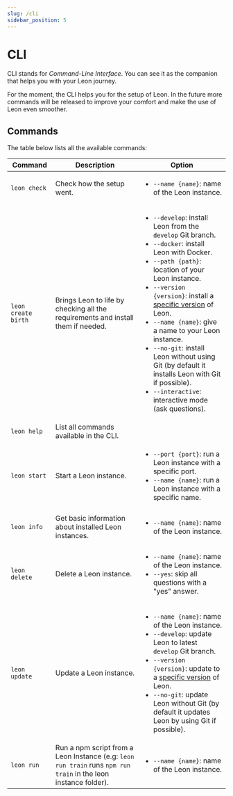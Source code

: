 ```yaml
---
slug: /cli
sidebar_position: 5
---
```


# CLI

CLI stands for _Command-Line Interface_. You can see it as the companion that helps you with your Leon journey.

For the moment, the CLI helps you for the setup of Leon. In the future more commands will be released to improve your comfort and make the use of Leon even smoother.

## Commands

The table below lists all the available commands:

| Command             | Description                                                                                                     | Option                                                                                                                                                                                                                                                                                                                                                                                                                                                                                                                         |
| ------------------- |-----------------------------------------------------------------------------------------------------------------|--------------------------------------------------------------------------------------------------------------------------------------------------------------------------------------------------------------------------------------------------------------------------------------------------------------------------------------------------------------------------------------------------------------------------------------------------------------------------------------------------------------------------------|
| `leon check`        | Check how the setup went.                                                                                       | <ul><li>`--name {name}`: name of the Leon instance.</li></ul>                                                                                                                                                                                                                                                                                                                                                                                                                                                                  |
| `leon create birth` | Brings Leon to life by checking all the requirements and install them if needed.                                | <ul><li>`--develop`: install Leon from the `develop` Git branch.</li><li>`--docker`: install Leon with Docker.</li><li>`--path {path}`: location of your Leon instance.</li><li>`--version {version}`: install a [specific version](https://github.com/leon-ai/leon/releases) of Leon.</li><li>`--name {name}`: give a name to your Leon instance.</li><li>`--no-git`: install Leon without using Git (by default it installs Leon with Git if possible).</li><li>`--interactive`: interactive mode (ask questions).</li></ul> |
| `leon help`         | List all commands available in the CLI.                                                                         |                                                                                                                                                                                                                                                                                                                                                                                                                                                                                                                                |
| `leon start`        | Start a Leon instance.                                                                                          | <ul><li>`--port {port}`: run a Leon instance with a specific port.</li><li>`--name {name}`: run a Leon instance with a specific name.</li></ul>                                                                                                                                                                                                                                                                                                                                                                                |
| `leon info`         | Get basic information about installed Leon instances.                                                           | <ul><li>`--name {name}`: name of the Leon instance.</li></ul>                                                                                                                                                                                                                                                                                                                                                                                                                                                                  |
| `leon delete`       | Delete a Leon instance.                                                                                         | <ul><li>`--name {name}`: name of the Leon instance.</li><li>`--yes`: skip all questions with a "yes" answer.</li></ul>                                                                                                                                                                                                                                                                                                                                                                                                         |
| `leon update`       | Update a Leon instance.                                                                                         | <ul><li>`--name {name}`: name of the Leon instance.</li><li>`--develop`: update Leon to latest `develop` Git branch.</li><li>`--version {version}`: update to a [specific version](https://github.com/leon-ai/leon/releases) of Leon.</li><li>`--no-git`: update Leon without Git (by default it updates Leon by using Git if possible).</li></ul>                                                                                                                                                                             |
| `leon run`          | Run a npm script from a Leon Instance (e.g: `leon run train` runs `npm run train` in the leon instance folder). | <ul><li>`--name {name}`: name of the Leon instance.</li></ul>                                                                                                                                                                                                                                                                                                                                                                                                                                                                  |
